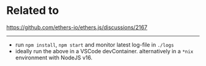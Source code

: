 # Related to
https://github.com/ethers-io/ethers.js/discussions/2167

---

- run `npm install`, `npm start` and monitor latest log-file in `./logs`
- ideally run the above in a VSCode devContainer. alternatively in a `*nix` environment with NodeJS v16.